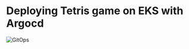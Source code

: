 # Deploying Tetris game on EKS with Argocd


![GitOps](https://github.com/shubnimkar/Tetris_game_GITOPS/assets/46809421/c3a03d07-6f49-4abc-9293-b1afa3c5b980)


